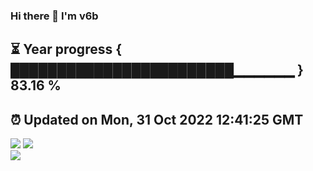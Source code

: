 ### Hi there 👋  I'm v6b  
⏳ Year progress { ████████████████████████▁▁▁▁▁▁ } 83.16 %
---
⏰ Updated on Mon, 31 Oct 2022 12:41:25 GMT
---
![](https://github-readme-stats.vercel.app/api?username=v6b&bg_color=30,e96443,904e95&title_color=fff&text_color=fff&layout=compact)
![](https://github-readme-stats.vercel.app/api/top-langs/?username=v6b&layout=compact&bg_color=30,e96443,904e95&title_color=fff&text_color=fff)  
![](https://gcore.jsdelivr.net/gh/v6b/v6b@main/assets/github-contribution-grid-snake.svg)

